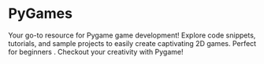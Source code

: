 # PyGames
Your go-to resource for Pygame game development! Explore code snippets, tutorials, and sample projects to easily create captivating 2D games. Perfect for beginners . Checkout your creativity with Pygame!
